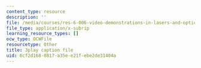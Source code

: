 ```yaml
---
content_type: resource
description: ''
file: /media/courses/res-6-006-video-demonstrations-in-lasers-and-optics-spring-2008/6cf2d1680817a35ee21febe2de31404a_aEd4FFeBV6U.srt
file_type: application/x-subrip
learning_resource_types: []
ocw_type: OCWFile
resourcetype: Other
title: 3play caption file
uid: 6cf2d168-0817-a35e-e21f-ebe2de31404a
---
```

